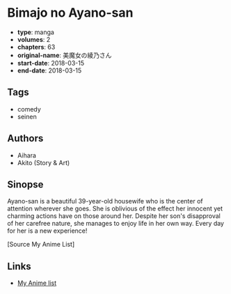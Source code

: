 # Bimajo no Ayano-san

-   **type**: manga
-   **volumes**: 2
-   **chapters**: 63
-   **original-name**: 美魔女の綾乃さん
-   **start-date**: 2018-03-15
-   **end-date**: 2018-03-15

## Tags

-   comedy
-   seinen

## Authors

-   Aihara
-   Akito (Story & Art)

## Sinopse

Ayano-san is a beautiful 39-year-old housewife who is the center of attention wherever she goes. She is oblivious of the effect her innocent yet charming actions have on those around her. Despite her son's disapproval of her carefree nature, she manages to enjoy life in her own way. Every day for her is a new experience!

[Source My Anime List]

## Links

-   [My Anime list](https://myanimelist.net/manga/117310/Bimajo_no_Ayano-san)
